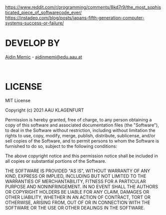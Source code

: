 https://www.reddit.com/r/programming/comments/8kd7r9/the_most_sophisticated_piece_of_softwarecode_ever/
https://instadeq.com/blog/posts/japans-fifth-generation-computer-systems-success-or-failure/

# DEVELOP BY

[Ajdin Memic](https://github.com/AjdinMemic) - ajdinmemi@edu.aau.at

<br/>

# LICENSE
 MIT License

 Copyright (c) 2021 AAU KLAGENFURT

 Permission is hereby granted, free of charge, to any person obtaining a copy
 of this software and associated documentation files (the "Software"), to deal
 in the Software without restriction, including without limitation the rights
 to use, copy, modify, merge, publish, distribute, sublicense, and/or sell
 copies of the Software, and to permit persons to whom the Software is
 furnished to do so, subject to the following conditions:

 The above copyright notice and this permission notice shall be included in all
 copies or substantial portions of the Software.

 THE SOFTWARE IS PROVIDED "AS IS", WITHOUT WARRANTY OF ANY KIND, EXPRESS OR
 IMPLIED, INCLUDING BUT NOT LIMITED TO THE WARRANTIES OF MERCHANTABILITY,
 FITNESS FOR A PARTICULAR PURPOSE AND NONINFRINGEMENT. IN NO EVENT SHALL THE
 AUTHORS OR COPYRIGHT HOLDERS BE LIABLE FOR ANY CLAIM, DAMAGES OR OTHER
 LIABILITY, WHETHER IN AN ACTION OF CONTRACT, TORT OR OTHERWISE, ARISING FROM,
 OUT OF OR IN CONNECTION WITH THE SOFTWARE OR THE USE OR OTHER DEALINGS IN THE
 SOFTWARE.
